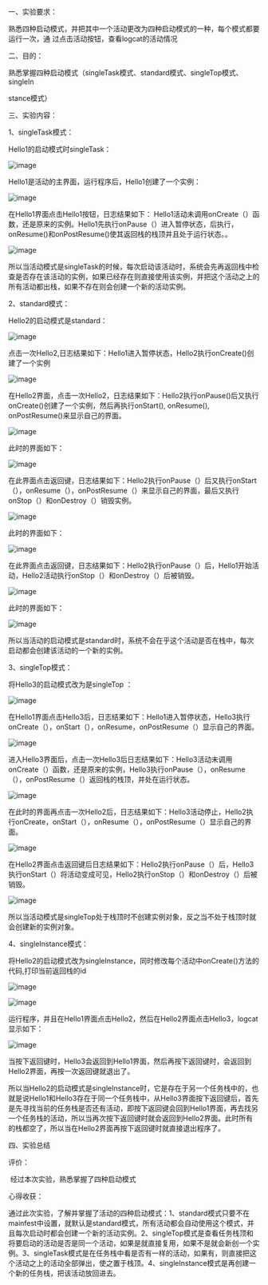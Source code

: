 一、实验要求：

​        熟悉四种启动模式，并把其中一个活动更改为四种启动模式的一种，每个模式都要运行一次，通  过点击活动按钮，查看logcat的活动情况

二、目的：

​        熟悉掌握四种启动模式（singleTask模式、standard模式、singleTop模式、singleIn

stance模式）

三、实验内容：

1、singleTask模式：

Hello1的启动模式时singleTask：

![image](https://github.com/csuhong/2017236114_Android/raw/master/%E5%AE%9E%E9%AA%8C%E4%B8%89%20%E5%A4%9A%E6%B4%BB%E5%8A%A8%E7%9A%84%E7%9B%B8%E4%BA%92%E8%B0%83%E7%94%A8%E5%92%8C%E6%B4%BB%E5%8A%A8%E7%9A%84%E5%9B%9B%E7%A7%8D%E5%90%AF%E5%8A%A8%E6%A8%A1%E5%BC%8F/%E5%AE%9E%E9%AA%8C%E4%B8%89%20%E5%AE%9E%E9%AA%8C%E6%88%AA%E5%9B%BE/%E5%9B%BE%E7%89%871.png)



Hello1是活动的主界面，运行程序后，Hello1创建了一个实例：

![image](https://github.com/csuhong/2017236114_Android/raw/master/%E5%AE%9E%E9%AA%8C%E4%B8%89%20%E5%A4%9A%E6%B4%BB%E5%8A%A8%E7%9A%84%E7%9B%B8%E4%BA%92%E8%B0%83%E7%94%A8%E5%92%8C%E6%B4%BB%E5%8A%A8%E7%9A%84%E5%9B%9B%E7%A7%8D%E5%90%AF%E5%8A%A8%E6%A8%A1%E5%BC%8F/%E5%AE%9E%E9%AA%8C%E4%B8%89%20%E5%AE%9E%E9%AA%8C%E6%88%AA%E5%9B%BE/%E5%9B%BE%E7%89%872.png)



在Hello1界面点击Hello1按钮，日志结果如下：	Hello1活动未调用onCreate（）函数，还是原来的实例。Hello1先执行onPause（）进入暂停状态，后执行，onResume()和onPostResume()使其返回栈的栈顶并且处于运行状态。。

![image](https://github.com/csuhong/2017236114_Android/raw/master/%E5%AE%9E%E9%AA%8C%E4%B8%89%20%E5%A4%9A%E6%B4%BB%E5%8A%A8%E7%9A%84%E7%9B%B8%E4%BA%92%E8%B0%83%E7%94%A8%E5%92%8C%E6%B4%BB%E5%8A%A8%E7%9A%84%E5%9B%9B%E7%A7%8D%E5%90%AF%E5%8A%A8%E6%A8%A1%E5%BC%8F/%E5%AE%9E%E9%AA%8C%E4%B8%89%20%E5%AE%9E%E9%AA%8C%E6%88%AA%E5%9B%BE/%E5%9B%BE%E7%89%873.png)



所以当活动模式是singleTask的时候，每次启动该活动时，系统会先再返回栈中检查是否存在该活动的实例，如果已经存在则直接使用该实例，并把这个活动之上的所有活动都出栈，如果不存在则会创建一个新的活动实例。



2、standard模式：

Hello2的启动模式是standard：

![image](https://github.com/csuhong/2017236114_Android/raw/master/%E5%AE%9E%E9%AA%8C%E4%B8%89%20%E5%A4%9A%E6%B4%BB%E5%8A%A8%E7%9A%84%E7%9B%B8%E4%BA%92%E8%B0%83%E7%94%A8%E5%92%8C%E6%B4%BB%E5%8A%A8%E7%9A%84%E5%9B%9B%E7%A7%8D%E5%90%AF%E5%8A%A8%E6%A8%A1%E5%BC%8F/%E5%AE%9E%E9%AA%8C%E4%B8%89%20%E5%AE%9E%E9%AA%8C%E6%88%AA%E5%9B%BE/%E5%9B%BE%E7%89%874.png)



点击一次Hello2,日志结果如下：Hello1进入暂停状态，Hello2执行onCreate()创建了一个实例

![image](https://github.com/csuhong/2017236114_Android/raw/master/%E5%AE%9E%E9%AA%8C%E4%B8%89%20%E5%A4%9A%E6%B4%BB%E5%8A%A8%E7%9A%84%E7%9B%B8%E4%BA%92%E8%B0%83%E7%94%A8%E5%92%8C%E6%B4%BB%E5%8A%A8%E7%9A%84%E5%9B%9B%E7%A7%8D%E5%90%AF%E5%8A%A8%E6%A8%A1%E5%BC%8F/%E5%AE%9E%E9%AA%8C%E4%B8%89%20%E5%AE%9E%E9%AA%8C%E6%88%AA%E5%9B%BE/%E5%9B%BE%E7%89%875.png)



在Hello2界面，点击一次Hello2，日志结果如下：Hello2执行onPause()后又执行onCreate()创建了一个实例，然后再执行onStart(), onResume(), onPostResume()来显示自己的界面。

![image](https://github.com/csuhong/2017236114_Android/raw/master/%E5%AE%9E%E9%AA%8C%E4%B8%89%20%E5%A4%9A%E6%B4%BB%E5%8A%A8%E7%9A%84%E7%9B%B8%E4%BA%92%E8%B0%83%E7%94%A8%E5%92%8C%E6%B4%BB%E5%8A%A8%E7%9A%84%E5%9B%9B%E7%A7%8D%E5%90%AF%E5%8A%A8%E6%A8%A1%E5%BC%8F/%E5%AE%9E%E9%AA%8C%E4%B8%89%20%E5%AE%9E%E9%AA%8C%E6%88%AA%E5%9B%BE/%E5%9B%BE%E7%89%876.png)



此时的界面如下：

![image](https://github.com/csuhong/2017236114_Android/raw/master/%E5%AE%9E%E9%AA%8C%E4%B8%89%20%E5%A4%9A%E6%B4%BB%E5%8A%A8%E7%9A%84%E7%9B%B8%E4%BA%92%E8%B0%83%E7%94%A8%E5%92%8C%E6%B4%BB%E5%8A%A8%E7%9A%84%E5%9B%9B%E7%A7%8D%E5%90%AF%E5%8A%A8%E6%A8%A1%E5%BC%8F/%E5%AE%9E%E9%AA%8C%E4%B8%89%20%E5%AE%9E%E9%AA%8C%E6%88%AA%E5%9B%BE/%E5%9B%BE%E7%89%877.png)



在此界面点击返回键，日志结果如下：Hello2执行onPause（）后又执行onStart（），onResume（），onPostResume（）来显示自己的界面，最后又执行onStop（）和onDestroy（）销毁实例。

![image](https://github.com/csuhong/2017236114_Android/raw/master/%E5%AE%9E%E9%AA%8C%E4%B8%89%20%E5%A4%9A%E6%B4%BB%E5%8A%A8%E7%9A%84%E7%9B%B8%E4%BA%92%E8%B0%83%E7%94%A8%E5%92%8C%E6%B4%BB%E5%8A%A8%E7%9A%84%E5%9B%9B%E7%A7%8D%E5%90%AF%E5%8A%A8%E6%A8%A1%E5%BC%8F/%E5%AE%9E%E9%AA%8C%E4%B8%89%20%E5%AE%9E%E9%AA%8C%E6%88%AA%E5%9B%BE/%E5%9B%BE%E7%89%878.png)



此时的界面如下：

![image](https://github.com/csuhong/2017236114_Android/raw/master/%E5%AE%9E%E9%AA%8C%E4%B8%89%20%E5%A4%9A%E6%B4%BB%E5%8A%A8%E7%9A%84%E7%9B%B8%E4%BA%92%E8%B0%83%E7%94%A8%E5%92%8C%E6%B4%BB%E5%8A%A8%E7%9A%84%E5%9B%9B%E7%A7%8D%E5%90%AF%E5%8A%A8%E6%A8%A1%E5%BC%8F/%E5%AE%9E%E9%AA%8C%E4%B8%89%20%E5%AE%9E%E9%AA%8C%E6%88%AA%E5%9B%BE/%E5%9B%BE%E7%89%879.png)



在此界面点击返回键，日志结果如下：Hello2执行onPause（）后，Hello1开始活动，Hello2活动执行onStop（）和onDestroy（）后被销毁。

![image](https://github.com/csuhong/2017236114_Android/raw/master/%E5%AE%9E%E9%AA%8C%E4%B8%89%20%E5%A4%9A%E6%B4%BB%E5%8A%A8%E7%9A%84%E7%9B%B8%E4%BA%92%E8%B0%83%E7%94%A8%E5%92%8C%E6%B4%BB%E5%8A%A8%E7%9A%84%E5%9B%9B%E7%A7%8D%E5%90%AF%E5%8A%A8%E6%A8%A1%E5%BC%8F/%E5%AE%9E%E9%AA%8C%E4%B8%89%20%E5%AE%9E%E9%AA%8C%E6%88%AA%E5%9B%BE/%E5%9B%BE%E7%89%8710.png)



此时的界面如下：

![image](https://github.com/csuhong/2017236114_Android/raw/master/%E5%AE%9E%E9%AA%8C%E4%B8%89%20%E5%A4%9A%E6%B4%BB%E5%8A%A8%E7%9A%84%E7%9B%B8%E4%BA%92%E8%B0%83%E7%94%A8%E5%92%8C%E6%B4%BB%E5%8A%A8%E7%9A%84%E5%9B%9B%E7%A7%8D%E5%90%AF%E5%8A%A8%E6%A8%A1%E5%BC%8F/%E5%AE%9E%E9%AA%8C%E4%B8%89%20%E5%AE%9E%E9%AA%8C%E6%88%AA%E5%9B%BE/%E5%9B%BE%E7%89%8711.png)



所以当活动的启动模式是standard时，系统不会在乎这个活动是否在栈中，每次启动都会创建该活动的一个新的实例。



3、singleTop模式：

将Hello3的启动模式改为是singleTop ：

![image](https://github.com/csuhong/2017236114_Android/raw/master/%E5%AE%9E%E9%AA%8C%E4%B8%89%20%E5%A4%9A%E6%B4%BB%E5%8A%A8%E7%9A%84%E7%9B%B8%E4%BA%92%E8%B0%83%E7%94%A8%E5%92%8C%E6%B4%BB%E5%8A%A8%E7%9A%84%E5%9B%9B%E7%A7%8D%E5%90%AF%E5%8A%A8%E6%A8%A1%E5%BC%8F/%E5%AE%9E%E9%AA%8C%E4%B8%89%20%E5%AE%9E%E9%AA%8C%E6%88%AA%E5%9B%BE/%E5%9B%BE%E7%89%8712.png)



在Hello1界面点击Hello3后，日志结果如下：Hello1进入暂停状态，Hello3执行onCreate（），onStart（），onResume，onPostResume（）显示自己的界面。

![image](https://github.com/csuhong/2017236114_Android/raw/master/%E5%AE%9E%E9%AA%8C%E4%B8%89%20%E5%A4%9A%E6%B4%BB%E5%8A%A8%E7%9A%84%E7%9B%B8%E4%BA%92%E8%B0%83%E7%94%A8%E5%92%8C%E6%B4%BB%E5%8A%A8%E7%9A%84%E5%9B%9B%E7%A7%8D%E5%90%AF%E5%8A%A8%E6%A8%A1%E5%BC%8F/%E5%AE%9E%E9%AA%8C%E4%B8%89%20%E5%AE%9E%E9%AA%8C%E6%88%AA%E5%9B%BE/%E5%9B%BE%E7%89%8713.png)



进入Hello3界面后，点击一次Hello3后日志结果如下：Hello3活动未调用onCreate（）函数，还是原来的实例，Hello3执行onPause（），onResume（），onPostResume（）返回栈的栈顶，并处在运行状态。

![image](https://github.com/csuhong/2017236114_Android/raw/master/%E5%AE%9E%E9%AA%8C%E4%B8%89%20%E5%A4%9A%E6%B4%BB%E5%8A%A8%E7%9A%84%E7%9B%B8%E4%BA%92%E8%B0%83%E7%94%A8%E5%92%8C%E6%B4%BB%E5%8A%A8%E7%9A%84%E5%9B%9B%E7%A7%8D%E5%90%AF%E5%8A%A8%E6%A8%A1%E5%BC%8F/%E5%AE%9E%E9%AA%8C%E4%B8%89%20%E5%AE%9E%E9%AA%8C%E6%88%AA%E5%9B%BE/%E5%9B%BE%E7%89%8714.png)



在此时的界面再点击一次Hello2后，日志结果如下：Hello3活动停止，Hello2执行onCreate，onStart（），onResume（），onPostResume（）显示自己的界面。

![image](https://github.com/csuhong/2017236114_Android/raw/master/%E5%AE%9E%E9%AA%8C%E4%B8%89%20%E5%A4%9A%E6%B4%BB%E5%8A%A8%E7%9A%84%E7%9B%B8%E4%BA%92%E8%B0%83%E7%94%A8%E5%92%8C%E6%B4%BB%E5%8A%A8%E7%9A%84%E5%9B%9B%E7%A7%8D%E5%90%AF%E5%8A%A8%E6%A8%A1%E5%BC%8F/%E5%AE%9E%E9%AA%8C%E4%B8%89%20%E5%AE%9E%E9%AA%8C%E6%88%AA%E5%9B%BE/%E5%9B%BE%E7%89%8715.png)



在Hello2界面点击返回键后日志结果如下：Hello2执行onPause（）后，Hello3执行onStart（）将活动变成可见，Hello2执行onStop（）和onDestroy（）后被销毁。

![image](https://github.com/csuhong/2017236114_Android/raw/master/%E5%AE%9E%E9%AA%8C%E4%B8%89%20%E5%A4%9A%E6%B4%BB%E5%8A%A8%E7%9A%84%E7%9B%B8%E4%BA%92%E8%B0%83%E7%94%A8%E5%92%8C%E6%B4%BB%E5%8A%A8%E7%9A%84%E5%9B%9B%E7%A7%8D%E5%90%AF%E5%8A%A8%E6%A8%A1%E5%BC%8F/%E5%AE%9E%E9%AA%8C%E4%B8%89%20%E5%AE%9E%E9%AA%8C%E6%88%AA%E5%9B%BE/%E5%9B%BE%E7%89%8716.png)



所以当活动模式是singleTop处于栈顶时不创建实例对象，反之当不处于栈顶时就会创建新的实例对象。



4、singleInstance模式：

将Hello2的启动模式改为singleInstance，同时修改每个活动中onCreate()方法的代码,打印当前返回栈的id

![image](https://github.com/csuhong/2017236114_Android/raw/master/%E5%AE%9E%E9%AA%8C%E4%B8%89%20%E5%A4%9A%E6%B4%BB%E5%8A%A8%E7%9A%84%E7%9B%B8%E4%BA%92%E8%B0%83%E7%94%A8%E5%92%8C%E6%B4%BB%E5%8A%A8%E7%9A%84%E5%9B%9B%E7%A7%8D%E5%90%AF%E5%8A%A8%E6%A8%A1%E5%BC%8F/%E5%AE%9E%E9%AA%8C%E4%B8%89%20%E5%AE%9E%E9%AA%8C%E6%88%AA%E5%9B%BE/%E5%9B%BE%E7%89%8717.png)



![image](https://github.com/csuhong/2017236114_Android/raw/master/%E5%AE%9E%E9%AA%8C%E4%B8%89%20%E5%A4%9A%E6%B4%BB%E5%8A%A8%E7%9A%84%E7%9B%B8%E4%BA%92%E8%B0%83%E7%94%A8%E5%92%8C%E6%B4%BB%E5%8A%A8%E7%9A%84%E5%9B%9B%E7%A7%8D%E5%90%AF%E5%8A%A8%E6%A8%A1%E5%BC%8F/%E5%AE%9E%E9%AA%8C%E4%B8%89%20%E5%AE%9E%E9%AA%8C%E6%88%AA%E5%9B%BE/%E5%9B%BE%E7%89%8718.png)



运行程序，并且在Hello1界面点击Hello2，然后在Hello2界面点击Hello3，logcat显示如下：

![image](https://github.com/csuhong/2017236114_Android/raw/master/%E5%AE%9E%E9%AA%8C%E4%B8%89%20%E5%A4%9A%E6%B4%BB%E5%8A%A8%E7%9A%84%E7%9B%B8%E4%BA%92%E8%B0%83%E7%94%A8%E5%92%8C%E6%B4%BB%E5%8A%A8%E7%9A%84%E5%9B%9B%E7%A7%8D%E5%90%AF%E5%8A%A8%E6%A8%A1%E5%BC%8F/%E5%AE%9E%E9%AA%8C%E4%B8%89%20%E5%AE%9E%E9%AA%8C%E6%88%AA%E5%9B%BE/%E5%9B%BE%E7%89%8719.png)



当按下返回键时，Hello3会返回到Hello1界面，然后再按下返回键时，会返回到Hello2界面，再按一次返回键就退出了。

所以当Hello2的启动模式是singleInstance时，它是存在于另一个任务栈中的，也就是说Hello1和Hello3存在于同一个任务栈中，从Hello3界面按下返回键后，首先是先寻找当前的任务栈是否还有活动，即按下返回键会回到Hello1界面，再去找另一个任务栈的活动，所以当再次按下返回键时就会返回到Hello2界面。此时所有的栈都空了，所以当在Hello2界面再按下返回键时就直接退出程序了。



四、实验总结

评价：

​         经过本次实验，熟悉掌握了四种启动模式

心得收获：

​         通过此次实验，了解并掌握了活动的四种启动模式：1、standard模式只要不在mainfest中设置，就默认是standard模式，所有活动都会自动使用这个模式，并且每次启动时都会创建一个新的活动实例。2、singleTop模式是查看任务栈顶和将要启动的活动是否是同一个活动，如果是就直接复用，如果不是就会新创一个实例。3、singleTask模式是在任务栈中看是否有一样的活动，如果有，则直接把这个活动之上的活动全部弹出，使之置于栈顶。4、singleInstance模式是再创建一个新的任务栈，把该活动放回进去。